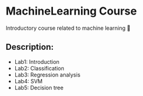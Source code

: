 # MachineLearning Course
Introductory course related to machine learning 🦾
## Description:
- Lab1: Introduction
- Lab2: Classification
- Lab3: Regression analysis
- Lab4: SVM
- Lab5: Decision tree
